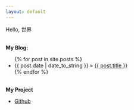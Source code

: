 ```yaml
---
layout: default
---
```

<p>
  Hello, 世界
</p>

<p><br /><b>My Blog:</b></p>
  <ul class="posts">
    {% for post in site.posts %}
      <li><span>{{ post.date | date_to_string }}</span> &raquo; <a href="{{ post.url }}">{{ post.title }}</a></li>
    {% endfor %}
  </ul>

<p><br /><b>My Project</b></p>
<ul>
  <li><a href="https://github.com/kalabsha">Github</a></li>
</ul>

